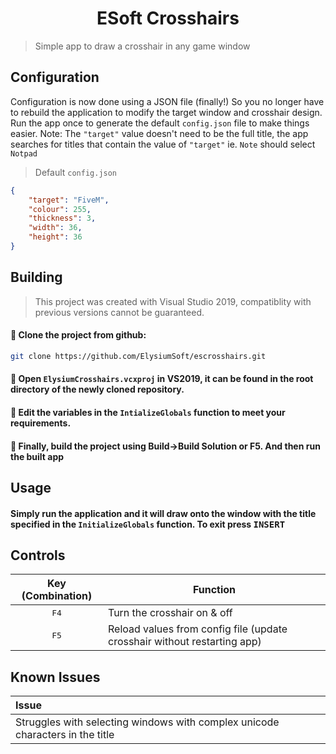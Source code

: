 
# <center>ESoft Crosshairs</center>
> Simple app to draw a crosshair in any game window

## Configuration
Configuration is now done using a JSON file (finally!)
So you no longer have to rebuild the application to modify the target window and crosshair design. Run the app once to generate the default `config.json` file to make things easier. Note: The `"target"` value doesn't need to be the full title, the app searches for titles that contain the value of `"target"` ie. `Note` should select `Notpad`

> Default `config.json`
```json
{
    "target": "FiveM",
    "colour": 255,
    "thickness": 3,
    "width": 36,
    "height": 36
}
```

## Building
> This project was created with Visual Studio 2019, compatiblity with previous versions cannot be guaranteed.

#### 🔵 Clone the project from github:
```bash
git clone https://github.com/ElysiumSoft/escrosshairs.git
```

#### 🔵 Open `ElysiumCrosshairs.vcxproj` in VS2019, it can be found in the root directory of the newly cloned repository.

#### 🔵 Edit the variables in the `IntializeGlobals` function to meet your requirements.

#### 🔵 Finally, build the project using Build->Build Solution or F5. And then run the built app

## Usage

#### Simply run the application and it will draw onto the window with the title specified in the `InitializeGlobals` function. To exit press <kbd>INSERT</kbd>

## Controls
<center>

| Key (Combination) | <center>Function</center> |
|:-----------------:|:---------|
| <kbd>F4</kbd> | Turn the crosshair on & off |
| <kbd>F5</kbd> | Reload values from config file (update crosshair without restarting app) |

</center>

## Known Issues
|   Issue     |
|:------------|
|Struggles with selecting windows with complex unicode characters in the title |
